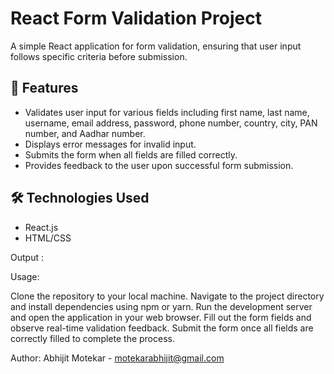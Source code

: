 # React Form Validation Project

A simple React application for form validation, ensuring that user input follows specific criteria before submission.

## 🚀 Features

- Validates user input for various fields including first name, last name, username, email address, password, phone number, country, city, PAN number, and Aadhar number.
- Displays error messages for invalid input.
- Submits the form when all fields are filled correctly.
- Provides feedback to the user upon successful form submission.

## 🛠️ Technologies Used

- React.js
- HTML/CSS

Output :



Usage:

Clone the repository to your local machine.
Navigate to the project directory and install dependencies using npm or yarn.
Run the development server and open the application in your web browser.
Fill out the form fields and observe real-time validation feedback.
Submit the form once all fields are correctly filled to complete the process.


Author:
Abhijit Motekar - motekarabhijit@gmail.com
